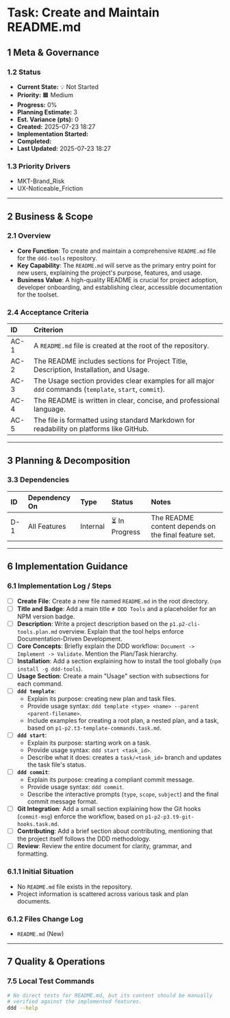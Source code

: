# Task: Create and Maintain README.md

## 1 Meta & Governance

### 1.2 Status

- **Current State:** 💡 Not Started
- **Priority:** 🟧 Medium
- **Progress:** 0%
- **Planning Estimate:** 3
- **Est. Variance (pts):** 0
- **Created:** 2025-07-23 18:27
- **Implementation Started:**
- **Completed:**
- **Last Updated:** 2025-07-23 18:27

### 1.3 Priority Drivers

- MKT-Brand_Risk
- UX-Noticeable_Friction

---

## 2 Business & Scope

### 2.1 Overview

- **Core Function**: To create and maintain a comprehensive `README.md` file for the `ddd-tools` repository.
- **Key Capability**: The `README.md` will serve as the primary entry point for new users, explaining the project's purpose, features, and usage.
- **Business Value**: A high-quality README is crucial for project adoption, developer onboarding, and establishing clear, accessible documentation for the toolset.

### 2.4 Acceptance Criteria

| ID   | Criterion                                                                                               |
| :--- | :------------------------------------------------------------------------------------------------------ |
| AC-1 | A `README.md` file is created at the root of the repository.                                            |
| AC-2 | The README includes sections for Project Title, Description, Installation, and Usage.                   |
| AC-3 | The Usage section provides clear examples for all major `ddd` commands (`template`, `start`, `commit`). |
| AC-4 | The README is written in clear, concise, and professional language.                                     |
| AC-5 | The file is formatted using standard Markdown for readability on platforms like GitHub.                 |

---

## 3 Planning & Decomposition

### 3.3 Dependencies

| ID  | Dependency On | Type     | Status         | Notes                                                |
| :-- | :------------ | :------- | :------------- | :--------------------------------------------------- |
| D-1 | All Features  | Internal | ⏳ In Progress | The README content depends on the final feature set. |

---

## 6 Implementation Guidance

### 6.1 Implementation Log / Steps

- [ ] **Create File**: Create a new file named `README.md` in the root directory.
- [ ] **Title and Badge**: Add a main title `# DDD Tools` and a placeholder for an NPM version badge.
- [ ] **Description**: Write a project description based on the `p1.p2-cli-tools.plan.md` overview. Explain that the tool helps enforce Documentation-Driven Development.
- [ ] **Core Concepts**: Briefly explain the DDD workflow: `Document -> Implement -> Validate`. Mention the Plan/Task hierarchy.
- [ ] **Installation**: Add a section explaining how to install the tool globally (`npm install -g ddd-tools`).
- [ ] **Usage Section**: Create a main "Usage" section with subsections for each command.
- [ ] **`ddd template`**:
  - Explain its purpose: creating new plan and task files.
  - Provide usage syntax: `ddd template <type> <name> --parent <parent-filename>`.
  - Include examples for creating a root plan, a nested plan, and a task, based on `p1-p2.t3-template-commands.task.md`.
- [ ] **`ddd start`**:
  - Explain its purpose: starting work on a task.
  - Provide usage syntax: `ddd start <task_id>`.
  - Describe what it does: creates a `task/<task_id>` branch and updates the task file's status.
- [ ] **`ddd commit`**:
  - Explain its purpose: creating a compliant commit message.
  - Provide usage syntax: `ddd commit`.
  - Describe the interactive prompts (`type`, `scope`, `subject`) and the final commit message format.
- [ ] **Git Integration**: Add a small section explaining how the Git hooks (`commit-msg`) enforce the workflow, based on `p1-p2-p3.t9-git-hooks.task.md`.
- [ ] **Contributing**: Add a brief section about contributing, mentioning that the project itself follows the DDD methodology.
- [ ] **Review**: Review the entire document for clarity, grammar, and formatting.

### 6.1.1 Initial Situation

- No `README.md` file exists in the repository.
- Project information is scattered across various task and plan documents.

### 6.1.2 Files Change Log

- `README.md` (New)

---

## 7 Quality & Operations

### 7.5 Local Test Commands

```bash
# No direct tests for README.md, but its content should be manually
# verified against the implemented features.
ddd --help
```
